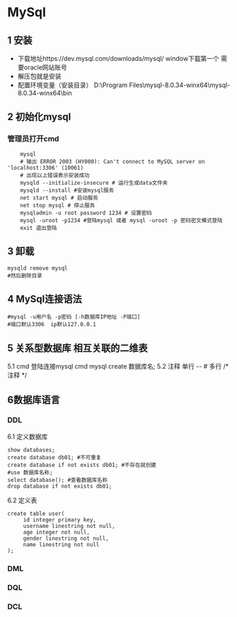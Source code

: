 # MySql
## 1 安装
- 下载地址https://dev.mysql.com/downloads/mysql/  window下载第一个 需要oracle网站账号
- 解压包就是安装
- 配置环境变量（安装目录） D:\Program Files\mysql-8.0.34-winx64\mysql-8.0.34-winx64\bin
## 2 初始化mysql
### 管理员打开cmd
```shell
    mysql
    # 输出 ERROR 2003 (HY000): Can't connect to MySQL server on 'localhost:3306' (10061)
    # 出现以上错误表示安装成功
    mysqld --initialize-insecure # 运行生成data文件夹
    mysqld --install #安装mysql服务
    net start mysql # 启动服务
    net stop mysql # 停止服务
    mysqladmin -u root password 1234 # 设置密码
    mysql -uroot -p1234 #登陆mysql 或者 mysql -uroot -p 密码密文模式登陆
    exit 退出登陆
```
   
## 3 卸载
```shell
mysqld remove mysql
#然后删除目录
```
   
## 4 MySql连接语法
```shell
#mysql -u用户名 -p密码 [-h数据库IP地址 -P端口]
#端口默认3306  ip默认127.0.0.1
```

## 5 关系型数据库 相互关联的二维表
5.1 cmd 登陆连接mysql
cmd mysql create 数据库名;
5.2 注释
单行 -- #
多行 /* 注释 */
## 6数据库语言
### DDL
6.1 定义数据库
```shell
show databases;
create database db01; #不可重复
create database if not exists db01; #不存在就创建
#use 数据库名称;
select database(); #查看数据库名称
drop database if not exists db01;
```
6.2 定义表
```shell
create table user(
     id integer primary key,
     username linestring not null,
     age integer not null,
     gender linestring not null,
     name linestring not null
);
```
   

### DML
### DQL
### DCL